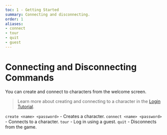 ```yaml
---
toc: 1 - Getting Started
summary: Connecting and disconnecting.
order: 1
aliases:
- connect
- tour
- quit
- guest
---
```

# Connecting and Disconnecting Commands

You can create and connect to characters from the welcome screen.

> Learn more about creating and connecting to a character in the [Login Tutorial](/help/login_tutorial).

`create <name> <password>` - Creates a character.
`connect <name> <password>` - Connects to a character.
`tour` - Log in using a guest.
`quit` - Disconnects from the game.
